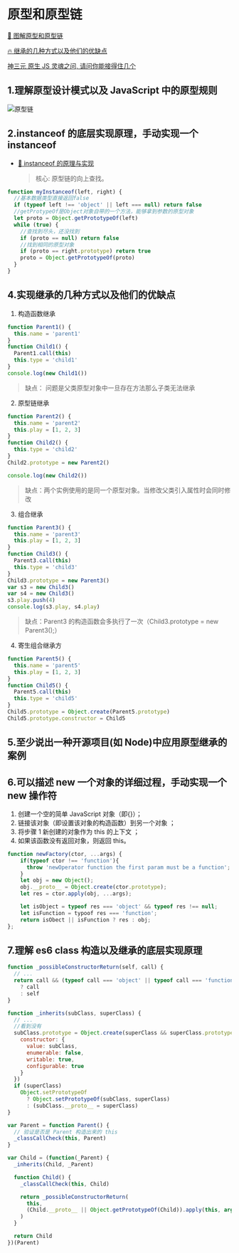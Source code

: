 # 原型和原型链

[🚀 图解原型和原型链](https://juejin.im/post/6844903797039300615)

[🔥 继承的几种方式以及他们的优缺点](https://juejin.im/post/6844903839175278600)

[神三元 原生 JS 灵魂之问, 请问你能接得住几个](https://juejin.im/post/6844903974378668039#heading-32)

## 1.理解原型设计模式以及 JavaScript 中的原型规则

![原型链](https://weapposs.oss-cn-shenzhen.aliyuncs.com/cover/2020/08/04/BAUNLMYJLJ9iboLih4EzpVva6kHBvmTQtcLU8Hhp.png)

## 2.instanceof 的底层实现原理，手动实现一个 instanceof

- [🚀 instanceof 的原理与实现](https://juejin.im/post/6844903985086726158)
  > 核心: 原型链的向上查找。

```js
function myInstanceof(left, right) {
  //基本数据类型直接返回false
  if (typeof left !== 'object' || left === null) return false
  //getProtypeOf是Object对象自带的一个方法，能够拿到参数的原型对象
  let proto = Object.getPrototypeOf(left)
  while (true) {
    //查找到尽头，还没找到
    if (proto == null) return false
    //找到相同的原型对象
    if (proto == right.prototype) return true
    proto = Object.getPrototypeOf(proto)
  }
}
```

## 4.实现继承的几种方式以及他们的优缺点

1. 构造函数继承

```js
function Parent1() {
  this.name = 'parent1'
}
function Child1() {
  Parent1.call(this)
  this.type = 'child1'
}
console.log(new Child1())
```

> 缺点： 问题是父类原型对象中一旦存在方法那么子类无法继承

2. 原型链继承

```js
function Parent2() {
  this.name = 'parent2'
  this.play = [1, 2, 3]
}
function Child2() {
  this.type = 'child2'
}
Child2.prototype = new Parent2()

console.log(new Child2())
```

> 缺点：两个实例使用的是同一个原型对象。当修改父类引入属性时会同时修改

3. 组合继承

```js
function Parent3() {
  this.name = 'parent3'
  this.play = [1, 2, 3]
}
function Child3() {
  Parent3.call(this)
  this.type = 'child3'
}
Child3.prototype = new Parent3()
var s3 = new Child3()
var s4 = new Child3()
s3.play.push(4)
console.log(s3.play, s4.play)
```

> 缺点：Parent3 的构造函数会多执行了一次（Child3.prototype = new Parent3();）

4. 寄生组合继承方

```js
function Parent5() {
  this.name = 'parent5'
  this.play = [1, 2, 3]
}
function Child5() {
  Parent5.call(this)
  this.type = 'child5'
}
Child5.prototype = Object.create(Parent5.prototype)
Child5.prototype.constructor = Child5
```

## 5.至少说出一种开源项目(如 Node)中应用原型继承的案例

## 6.可以描述 new 一个对象的详细过程，手动实现一个 new 操作符

1. 创建一个空的简单 JavaScript 对象（即{}）；
2. 链接该对象（即设置该对象的构造函数）到另一个对象 ；
3. 将步骤 1 新创建的对象作为 this 的上下文 ；
4. 如果该函数没有返回对象，则返回 this。

```js
function newFactory(ctor, ...args) {
    if(typeof ctor !== 'function'){
      throw 'newOperator function the first param must be a function';
    }
    let obj = new Object();
    obj.__proto__ = Object.create(ctor.prototype);
    let res = ctor.apply(obj, ...args);

    let isObject = typeof res === 'object' && typeof res !== null;
    let isFunction = typoof res === 'function';
    return isObect || isFunction ? res : obj;
};
```

## 7.理解 es6 class 构造以及继承的底层实现原理

```js
function _possibleConstructorReturn(self, call) {
  // ...
  return call && (typeof call === 'object' || typeof call === 'function')
    ? call
    : self
}

function _inherits(subClass, superClass) {
  // ...
  //看到没有
  subClass.prototype = Object.create(superClass && superClass.prototype, {
    constructor: {
      value: subClass,
      enumerable: false,
      writable: true,
      configurable: true
    }
  })
  if (superClass)
    Object.setPrototypeOf
      ? Object.setPrototypeOf(subClass, superClass)
      : (subClass.__proto__ = superClass)
}

var Parent = function Parent() {
  // 验证是否是 Parent 构造出来的 this
  _classCallCheck(this, Parent)
}

var Child = (function(_Parent) {
  _inherits(Child, _Parent)

  function Child() {
    _classCallCheck(this, Child)

    return _possibleConstructorReturn(
      this,
      (Child.__proto__ || Object.getPrototypeOf(Child)).apply(this, arguments)
    )
  }

  return Child
})(Parent)
```
